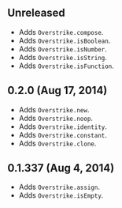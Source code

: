 ## Unreleased
- Adds `Overstrike.compose`.
- Adds `Overstrike.isBoolean`.
- Adds `Overstrike.isNumber`.
- Adds `Overstrike.isString`.
- Adds `Overstrike.isFunction`.

## 0.2.0 (Aug 17, 2014)
- Adds `Overstrike.new`.
- Adds `Overstrike.noop`.
- Adds `Overstrike.identity`.
- Adds `Overstrike.constant`.
- Adds `Overstrike.clone`.

## 0.1.337 (Aug 4, 2014)
- Adds `Overstrike.assign`.
- Adds `Overstrike.isEmpty`.
